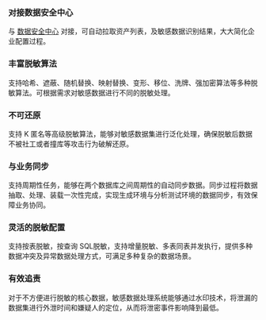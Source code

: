 ### 对接数据安全中心  
与 [数据安全中心](https://cloud.tencent.com/document/product/1087) 对接，可自动拉取资产列表，及敏感数据识别结果，大大简化企业配置过程。

### 丰富脱敏算法
支持哈希、遮蔽、随机替换、映射替换、变形、移位、洗牌、强加密算法等多种脱敏算法。可根据需求对敏感数据进行不同的脱敏处理。


### 不可还原
支持 K 匿名等高级脱敏算法，能够对敏感数据集进行泛化处理，确保脱敏后数据不被社工或者撞库等攻击行为破解还原。

### 与业务同步
支持周期性任务，能够在两个数据库之间周期性的自动同步数据。同步过程将数据抽取、处理、装载一次性完成，实现生成环境与分析测试环境的数据同步，有效保障业务协同。

### 灵活的脱敏配置
支持按表脱敏，按查询 SQL脱敏，支持增量脱敏、多表同表并发执行，提供多种数据冲突及异常数据处理方式，可满足多种复杂的数据场景。

### 有效追责
对于不方便进行脱敏的核心数据，敏感数据处理系统能够通过水印技术，将泄漏的数据集进行外泄时间和嫌疑人的定位，从而将泄密事件影响降到最低。
